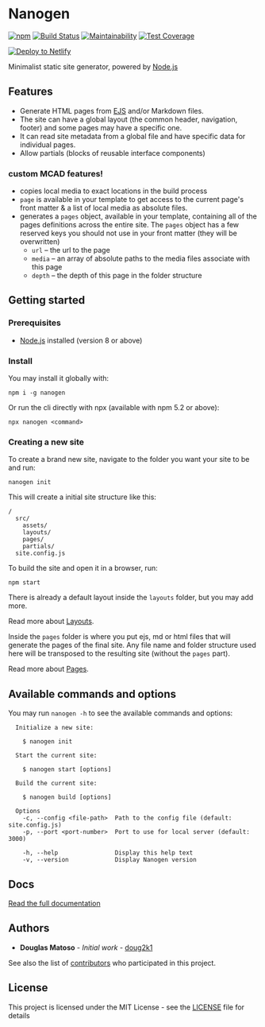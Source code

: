 # Nanogen

[![npm](https://img.shields.io/npm/v/nanogen.svg)](https://www.npmjs.com/package/nanogen)
[![Build Status](https://travis-ci.org/doug2k1/nanogen.svg?branch=cli)](https://travis-ci.org/doug2k1/nanogen)
[![Maintainability](https://api.codeclimate.com/v1/badges/ab96ad49962fca4a6f2e/maintainability)](https://codeclimate.com/github/doug2k1/nanogen/maintainability)
[![Test Coverage](https://api.codeclimate.com/v1/badges/ab96ad49962fca4a6f2e/test_coverage)](https://codeclimate.com/github/doug2k1/nanogen/test_coverage)

[![Deploy to Netlify](https://www.netlify.com/img/deploy/button.svg)](https://app.netlify.com/start/deploy?repository=https://github.com/doug2k1/nanogen-template)

Minimalist static site generator, powered by [Node.js](https://nodejs.org/en/)

## Features

* Generate HTML pages from [EJS](http://ejs.co/) and/or Markdown files.
* The site can have a global layout (the common header, navigation, footer) and some pages may have a specific one.
* It can read site metadata from a global file and have specific data for individual pages.
* Allow partials (blocks of reusable interface components)

### custom MCAD features!
* copies local media to exact locations in the build process
* `page` is available in your template to get access to the current page's front matter & a list of local media as absolute files.
* generates a `pages` object, available in your template, containing all of the pages definitions across the entire site. The `pages` object has a few reserved keys you should not use in your front matter (they will be overwritten)
    * `url` – the url to the page
    * `media` – an array of absolute paths to the media files associate with this page
    * `depth` – the depth of this page in the folder structure


## Getting started

### Prerequisites

* [Node.js](https://nodejs.org/en/) installed (version 8 or above)

### Install

You may install it globally with:

```
npm i -g nanogen
```

Or run the cli directly with npx (available with npm 5.2 or above):

```
npx nanogen <command>
```

### Creating a new site

To create a brand new site, navigate to the folder you want your site to be and run:

```
nanogen init
```

This will create a initial site structure like this:

```
/
  src/
    assets/
    layouts/
    pages/
    partials/
  site.config.js
```

To build the site and open it in a browser, run:

```
npm start
```

There is already a default layout inside the `layouts` folder, but you may add more.

Read more about [Layouts](https://doug2k1.github.io/nanogen/docs/#layouts).

Inside the `pages` folder is where you put ejs, md or html files that will generate the pages of the final site. Any file name and folder structure used here will be transposed to the resulting site (without the `pages` part).

Read more about [Pages](https://doug2k1.github.io/nanogen/docs/#pages).

## Available commands and options

You may run `nanogen -h` to see the available commands and options:

```
  Initialize a new site:

    $ nanogen init

  Start the current site:

    $ nanogen start [options]

  Build the current site:

    $ nanogen build [options]

  Options
    -c, --config <file-path>  Path to the config file (default: site.config.js)
    -p, --port <port-number>  Port to use for local server (default: 3000)

    -h, --help                Display this help text
    -v, --version             Display Nanogen version
```

## Docs

[Read the full documentation](https://doug2k1.github.io/nanogen)

## Authors

* **Douglas Matoso** - *Initial work* - [doug2k1](https://github.com/doug2k1)

See also the list of [contributors](https://github.com/doug2k1/nanogen/contributors) who participated in this project.

## License

This project is licensed under the MIT License - see the [LICENSE](LICENSE) file for details
